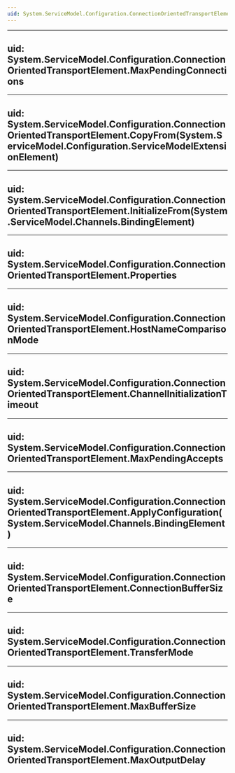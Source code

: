 ```yaml
---
uid: System.ServiceModel.Configuration.ConnectionOrientedTransportElement
---
```


---
uid: System.ServiceModel.Configuration.ConnectionOrientedTransportElement.MaxPendingConnections
---

---
uid: System.ServiceModel.Configuration.ConnectionOrientedTransportElement.CopyFrom(System.ServiceModel.Configuration.ServiceModelExtensionElement)
---

---
uid: System.ServiceModel.Configuration.ConnectionOrientedTransportElement.InitializeFrom(System.ServiceModel.Channels.BindingElement)
---

---
uid: System.ServiceModel.Configuration.ConnectionOrientedTransportElement.Properties
---

---
uid: System.ServiceModel.Configuration.ConnectionOrientedTransportElement.HostNameComparisonMode
---

---
uid: System.ServiceModel.Configuration.ConnectionOrientedTransportElement.ChannelInitializationTimeout
---

---
uid: System.ServiceModel.Configuration.ConnectionOrientedTransportElement.MaxPendingAccepts
---

---
uid: System.ServiceModel.Configuration.ConnectionOrientedTransportElement.ApplyConfiguration(System.ServiceModel.Channels.BindingElement)
---

---
uid: System.ServiceModel.Configuration.ConnectionOrientedTransportElement.ConnectionBufferSize
---

---
uid: System.ServiceModel.Configuration.ConnectionOrientedTransportElement.TransferMode
---

---
uid: System.ServiceModel.Configuration.ConnectionOrientedTransportElement.MaxBufferSize
---

---
uid: System.ServiceModel.Configuration.ConnectionOrientedTransportElement.MaxOutputDelay
---
